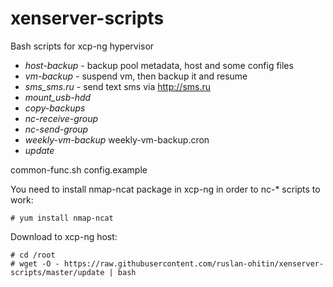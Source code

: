# xenserver-scripts
Bash scripts for xcp-ng hypervisor
* _host-backup_ - backup pool metadata, host and some config files
* _vm-backup_ - suspend vm, then backup it and resume
* _sms_sms.ru_ - send text sms via http://sms.ru
* _mount\_usb-hdd_
* _copy-backups_
* _nc-receive-group_
* _nc-send-group_
* _weekly-vm-backup_ weekly-vm-backup.cron
* _update_

common-func.sh config.example

You need to install nmap-ncat package in xcp-ng in order to nc-* scripts to work:

```shell
# yum install nmap-ncat
```

Download to xcp-ng host:

```shell
# cd /root
# wget -O - https://raw.githubusercontent.com/ruslan-ohitin/xenserver-scripts/master/update | bash
```
